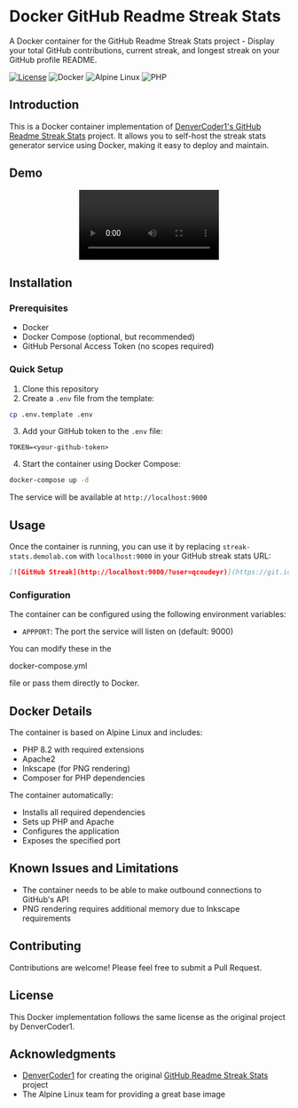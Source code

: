# Docker GitHub Readme Streak Stats

A Docker container for the GitHub Readme Streak Stats project - Display your total GitHub contributions, current streak, and longest streak on your GitHub profile README.

[![License](https://img.shields.io/github/license/DenverCoder1/github-readme-streak-stats?style=flat-square)](LICENSE) ![Docker](https://img.shields.io/badge/docker-%230db7ed.svg?style=flat-square&logo=docker&logoColor=white) ![Alpine Linux](https://img.shields.io/badge/Alpine_Linux-%230D597F.svg?style=flat-square&logo=alpine-linux&logoColor=white) ![PHP](https://img.shields.io/badge/PHP-8.2-%23777BB4.svg?style=flat-square&logo=php&logoColor=white)

## Introduction

This is a Docker container implementation of [DenverCoder1&#39;s GitHub Readme Streak Stats](https://github.com/DenverCoder1/github-readme-streak-stats) project. It allows you to self-host the streak stats generator service using Docker, making it easy to deploy and maintain.

## Demo

<p align="center">
  <video src=".github/Demo.mp4" controls="controls" style="max-width: 50%;">
  </video>
</p>

## Installation

### Prerequisites

- Docker
- Docker Compose (optional, but recommended)
- GitHub Personal Access Token (no scopes required)

### Quick Setup

1. Clone this repository
2. Create a `.env` file from the template:

```sh
cp .env.template .env
```

3. Add your GitHub token to the `.env` file:

```env
TOKEN=<your-github-token>
```

4. Start the container using Docker Compose:

```sh
docker-compose up -d
```

The service will be available at `http://localhost:9000`

## Usage

Once the container is running, you can use it by replacing `streak-stats.demolab.com` with `localhost:9000` in your GitHub streak stats URL:

```md
[![GitHub Streak](http://localhost:9000/?user=qcoudeyr)](https://git.io/streak-stats)
```

### Configuration

The container can be configured using the following environment variables:

- `APPPORT`: The port the service will listen on (default: 9000)

You can modify these in the

docker-compose.yml

 file or pass them directly to Docker.

## Docker Details

The container is based on Alpine Linux and includes:

- PHP 8.2 with required extensions
- Apache2
- Inkscape (for PNG rendering)
- Composer for PHP dependencies

The container automatically:

- Installs all required dependencies
- Sets up PHP and Apache
- Configures the application
- Exposes the specified port

## Known Issues and Limitations

- The container needs to be able to make outbound connections to GitHub's API
- PNG rendering requires additional memory due to Inkscape requirements

## Contributing

Contributions are welcome! Please feel free to submit a Pull Request.

## License

This Docker implementation follows the same license as the original project by DenverCoder1.

## Acknowledgments

- [DenverCoder1](https://github.com/DenverCoder1) for creating the original [GitHub Readme Streak Stats](https://github.com/DenverCoder1/github-readme-streak-stats) project
- The Alpine Linux team for providing a great base image
